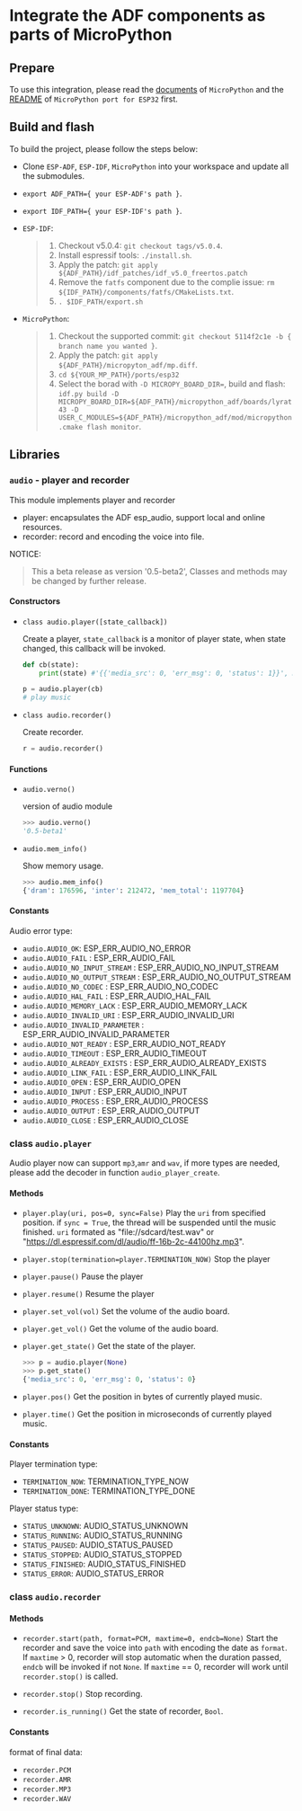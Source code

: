 # Integrate the ADF components as parts of MicroPython

## Prepare

To use this integration, please read the [documents](https://github.com/micropython/micropython) of `MicroPython` and the [README](https://github.com/micropython/micropython/tree/master/ports/esp32) of `MicroPython port for ESP32` first.

## Build and flash

To build the project, please follow the steps below:

* Clone `ESP-ADF`, `ESP-IDF`, `MicroPython` into your workspace and update all the submodules.
* `export ADF_PATH={ your ESP-ADF's path }`.
* `export IDF_PATH={ your ESP-IDF's path }`.
* `ESP-IDF`:

  > 1. Checkout v5.0.4: `git checkout tags/v5.0.4`.
  > 2. Install espressif tools: `./install.sh`.
  > 3. Apply the patch: `git apply ${ADF_PATH}/idf_patches/idf_v5.0_freertos.patch`
  > 4. Remove the `fatfs` component due to the complie issue: `rm ${IDF_PATH}/components/fatfs/CMakeLists.txt`.
  > 5. `. $IDF_PATH/export.sh`

* `MicroPython`:

  > 1. Checkout the supported commit: `git checkout 5114f2c1e -b { branch name you wanted }`.
  > 2. Apply the patch: `git apply ${ADF_PATH}/micropyton_adf/mp.diff`.
  > 3. `cd ${YOUR_MP_PATH}/ports/esp32`
  > 4. Select the borad with `-D MICROPY_BOARD_DIR=`, build and flash: `idf.py build -D MICROPY_BOARD_DIR=${ADF_PATH}/micropython_adf/boards/lyrat43 -D USER_C_MODULES=${ADF_PATH}/micropython_adf/mod/micropython.cmake flash monitor`.

## Libraries

### `audio` - player and recorder

This module implements player and recorder

- player: encapsulates the ADF esp_audio, support local and online resources.
- recorder: record and encoding the voice into file.

NOTICE:
> This a beta release as version '0.5-beta2',
> Classes and methods may be changed by further release.

#### Constructors

- `class audio.player([state_callback])`

  Create a player, `state_callback` is a monitor of player state, when state changed, this callback will be invoked.

  ```python
  def cb(state):
      print(state) #'{{'media_src': 0, 'err_msg': 0, 'status': 1}}', media_src is reserved.

  p = audio.player(cb)
  # play music
  ```

- `class audio.recorder()`

  Create recorder.

  ```python
  r = audio.recorder()
  ```

#### Functions

- `audio.verno()`

  version of audio module

  ```python
  >>> audio.verno()
  '0.5-beta1'
  ```

- `audio.mem_info()`

  Show memory usage.

  ```Python
  >>> audio.mem_info()
  {'dram': 176596, 'inter': 212472, 'mem_total': 1197704}
  ```

#### Constants

Audio error type:

- `audio.AUDIO_OK`: ESP_ERR_AUDIO_NO_ERROR
- `audio.AUDIO_FAIL` : ESP_ERR_AUDIO_FAIL
- `audio.AUDIO_NO_INPUT_STREAM` : ESP_ERR_AUDIO_NO_INPUT_STREAM
- `audio.AUDIO_NO_OUTPUT_STREAM` : ESP_ERR_AUDIO_NO_OUTPUT_STREAM
- `audio.AUDIO_NO_CODEC` : ESP_ERR_AUDIO_NO_CODEC
- `audio.AUDIO_HAL_FAIL` : ESP_ERR_AUDIO_HAL_FAIL
- `audio.AUDIO_MEMORY_LACK` : ESP_ERR_AUDIO_MEMORY_LACK
- `audio.AUDIO_INVALID_URI` : ESP_ERR_AUDIO_INVALID_URI
- `audio.AUDIO_INVALID_PARAMETER` : ESP_ERR_AUDIO_INVALID_PARAMETER
- `audio.AUDIO_NOT_READY` : ESP_ERR_AUDIO_NOT_READY
- `audio.AUDIO_TIMEOUT` : ESP_ERR_AUDIO_TIMEOUT
- `audio.AUDIO_ALREADY_EXISTS` : ESP_ERR_AUDIO_ALREADY_EXISTS
- `audio.AUDIO_LINK_FAIL` : ESP_ERR_AUDIO_LINK_FAIL
- `audio.AUDIO_OPEN` : ESP_ERR_AUDIO_OPEN
- `audio.AUDIO_INPUT` : ESP_ERR_AUDIO_INPUT
- `audio.AUDIO_PROCESS` : ESP_ERR_AUDIO_PROCESS
- `audio.AUDIO_OUTPUT` : ESP_ERR_AUDIO_OUTPUT
- `audio.AUDIO_CLOSE` : ESP_ERR_AUDIO_CLOSE

### class `audio.player`

Audio player now can support `mp3`,`amr` and `wav`, if more types are needed, please add the decoder in function `audio_player_create`.

#### Methods

- `player.play(uri, pos=0, sync=False)`
  Play the `uri` from specified position. if `sync = True`, the thread will be suspended until the music finished. `uri` formated as "file://sdcard/test.wav" or "https://dl.espressif.com/dl/audio/ff-16b-2c-44100hz.mp3".

- `player.stop(termination=player.TERMINATION_NOW)`
  Stop the player

- `player.pause()`
  Pause the player

- `player.resume()`
  Resume the player

- `player.set_vol(vol)`
  Set the volume of the audio board.

- `player.get_vol()`
  Get the volume of the audio board.

- `player.get_state()`
  Get the state of the player.

  ```python
  >>> p = audio.player(None)
  >>> p.get_state()
  {'media_src': 0, 'err_msg': 0, 'status': 0}
  ```

- `player.pos()`
  Get the position in bytes of currently played music.

- `player.time()`
  Get the position in microseconds of currently played music.

#### Constants

Player termination type:

- `TERMINATION_NOW`: TERMINATION_TYPE_NOW
- `TERMINATION_DONE`: TERMINATION_TYPE_DONE

Player status type:

- `STATUS_UNKNOWN`: AUDIO_STATUS_UNKNOWN
- `STATUS_RUNNING`: AUDIO_STATUS_RUNNING
- `STATUS_PAUSED`: AUDIO_STATUS_PAUSED
- `STATUS_STOPPED`: AUDIO_STATUS_STOPPED
- `STATUS_FINISHED`: AUDIO_STATUS_FINISHED
- `STATUS_ERROR`: AUDIO_STATUS_ERROR

### class `audio.recorder`

#### Methods

- `recorder.start(path, format=PCM, maxtime=0, endcb=None)`
  Start the recorder and save the voice into `path` with encoding the date as `format`.
  If `maxtime` > 0, recorder will stop automatic when the duration passed, `endcb` will be invoked if not `None`.
  If `maxtime` == 0, recorder will work until `recorder.stop()` is called.

- `recorder.stop()`
  Stop recording.

- `recorder.is_running()`
  Get the state of recorder, `Bool`.

#### Constants

format of final data:

- `recorder.PCM`
- `recorder.AMR`
- `recorder.MP3`
- `recorder.WAV`
